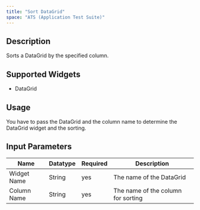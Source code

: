 ```yaml
---
title: "Sort DataGrid"
space: "ATS (Application Test Suite)"
---
```

## Description
Sorts a DataGrid by the specified column.

## Supported Widgets
 + DataGrid

## Usage
You have to pass the DataGrid and the column name to determine the DataGrid widget and the sorting.

## Input Parameters
Name | Datatype |Required| Description
--- | --- | --- | ---
Widget Name | String | yes | The name of the DataGrid
Column Name | String |yes| The name of the column for sorting
